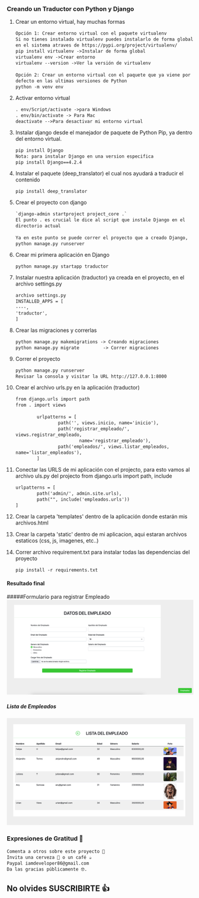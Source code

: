 ### Creando un Traductor con Python y Django

1.  Crear un entorno virtual, hay muchas formas

        Opción 1: Crear entorno virtual con el paquete virtualenv
        Si no tienes instalado virtualenv puedes instalarlo de forma global en el sistema atraves de https://pypi.org/project/virtualenv/
        pip install virtualenv ->Instalar de forma global
        virtualenv env ->Crear entorno
        virtualenv --version ->Ver la versión de virtualenv

        Opción 2: Crear un entorno virtual con el paquete que ya viene por defecto en las ultimas versiones de Python
        python -m venv env

2.  Activar entorno virtual

        . env/Script/activate ->para Windows
        . env/bin/activate -> Para Mac
        deactivate -->Para desactivar mi entorno virtual

3.  Instalar django desde el manejador de paquete de Python Pip, ya dentro del entorno virtual.

        pip install Django
        Nota: para instalar Django en una version especifica
        pip install Django==4.2.4

4.  Instalar el paquete (deep_translator) el cual nos ayudará a traducir el contenido

        pip install deep_translator

5.  Crear el proyecto con django

        `django-admin startproject project_core .`
        El punto . es crucial le dice al script que instale Django en el directorio actual

        Ya en este punto se puede correr el proyecto que a creado Django,
        python manage.py runserver

6.  Crear mi primera aplicación en Django

        python manage.py startapp traductor

7.  Instalar nuestra aplicación (traductor) ya creada en el proyecto, en el archivo settings.py

        archivo settings.py
        INSTALLED_APPS = [
        ----,
        'traductor',
        ]

8.  Crear las migraciones y correrlas

        python manage.py makemigrations -> Creando migraciones
        python manage.py migrate         -> Correr migraciones

9.  Correr el proyecto

        python manage.py runserver
        Revisar la consola y visitar la URL http://127.0.0.1:8000

10. Crear el archivo urls.py en la aplicación (traductor)

        from django.urls import path
        from . import views

                urlpatterns = [
                        path('', views.inicio, name='inicio'),
                        path('registrar_empleado/', views.registrar_empleado,
                                name='registrar_empleado'),
                        path('empleados/', views.listar_empleados, name='listar_empleados'),
                ]

11. Conectar las URLS de mi aplicación con el projecto, para esto vamos al archivo uls.py del projecto
    from django.urls import path, include

        urlpatterns = [
                path('admin/', admin.site.urls),
                path("", include('empleados.urls'))
        ]

12. Crear la carpeta 'templates' dentro de la aplicación donde estarán mis archivos.html

13. Crear la carpeta 'static' dentro de mi aplicacion, aqui estaran archivos
    estaticos (css, js, imagenes, etc..)

14. Correr archivo requirement.txt para instalar todas las dependencias del proyecto

        pip install -r requirements.txt

#### Resultado final

#####Formulario para registrar Empleado
![](https://raw.githubusercontent.com/urian121/imagenes-proyectos-github/master/registrar-empleado-con-django-crud-urian-viera.png)

##### Lista de Empleados

![](https://raw.githubusercontent.com/urian121/imagenes-proyectos-github/master/lista-de-empleados-crud-django-urian-viera.png)

### Expresiones de Gratitud 🎁

    Comenta a otros sobre este proyecto 📢
    Invita una cerveza 🍺 o un café ☕
    Paypal iamdeveloper86@gmail.com
    Da las gracias públicamente 🤓.

## No olvides SUSCRIBIRTE 👍

